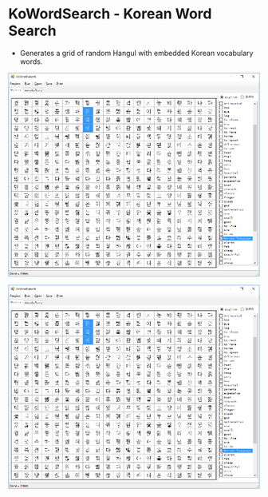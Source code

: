 # KoWordSearch - Korean Word Search

* Generates a grid of random Hangul with embedded Korean vocabulary words.

![Korean Word Search](https://github.com/ajstadlin/KoWordSearch/blob/master/Documentation/ScreenShot-001.png "Korean Word Search")

![Korean Word Search](https://github.com/ajstadlin/KoWordSearch/blob/master/Documentation/ScreenShot-001.png "Korean Word Search Print Preview")
